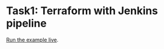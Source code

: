# Task1: Terraform with Jenkins pipeline 


[Run the example live](https://github.com/sanket3122/task1_cloud.git/).
